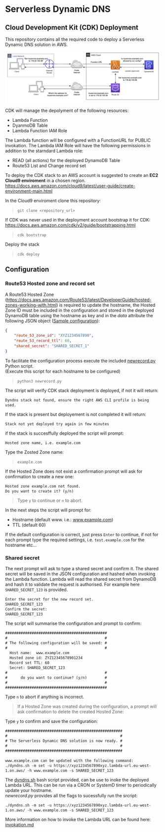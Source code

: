 
# Serverless Dynamic DNS

## Cloud Development Kit (CDK) Deployment
This repository contains all the required code to deploy a Serverless Dynamic DNS solution in AWS.

![Architecture diagram](images/architecture.png?raw=true "Architecture")

CDK will manage the depolyment of the following resources:
* Lambda Function
* DyanmoDB Table
* Lambda Function IAM Role

The Lambda function will be configured with a FunctionURL for PUBLIC invokation.
The Lambda IAM Role will have the following permissions in addition to the starndard Lambda role:
* READ (all actions) for the deployed DynamoDB Table
* Route53 List and Change record set

To deploy the CDK stack to an AWS account is suggested to create an **EC2 Cloud9 enviroment** in a chosen region.
https://docs.aws.amazon.com/cloud9/latest/user-guide/create-environment-main.html


In the Cloud9 enviroment clone this repository:
>` git clone <repository_url> `

If CDK was never used in the deployment account bootstrap it for CDK:<br>
https://docs.aws.amazon.com/cdk/v2/guide/bootstrapping.html
> ` cdk bootstrap `

Deploy the stack
> ` cdk deploy `

## Configuration

### Route53 Hosted zone and record set

A Route53 Hosted Zone (https://docs.aws.amazon.com/Route53/latest/DeveloperGuide/hosted-zones-working-with.html) is required to update the hostname, the Hosted Zone ID must be included in the configuration and stored in the deployed DynamoDB table using the hostname as key and in the *data* attribute the following JSON object ([Sample configuration](www.example.com.json)):
```JSON
{
	"route_53_zone_id": "XYZ1234567890",
	"route_53_record_ttl": 60,
	"shared_secret": "SHARED_SECRET_1"
}
```

To facilitate the configuration process execute the included [newrecord.py](newrecord.py) Python script.<br>
(Execute this script for each hostname to be configured)<br>
>` python3 newrecord.py `

The script will verify CDK stack deployment is deployed, if not it will return:<br>
``` 
Dyndns stack not found, ensure the right AWS CLI profile is being used. 
```

If the stack is present but deployement is not completed it will return:<br>
```
Stack not yet deployed try again in few minutes
```

if the stack is succesffully deployed the script will prompt:
``` 
Hosted zone name, i.e. example.com
```

Type the Zosted Zone name:
> ` example.com `

If the Hosted Zone does not exist a confirmation prompt will ask for confirmation to create a new one:
``` 
Hosted zone example.com not found.
Do you want to create it? (y/n)
```

> Type ` y ` to continue or ` n ` to  abort.

In the next steps the script will prompt for:
- Hostname (default www. i.e.: www.example.com)
- TTL (default 60)

If the default configuration is correct, just press ` Enter ` to continue, if not for each prompt type the required settings, i.e. ` test.example.com ` for the hostname etc...

### Shared secret

The next prompt will ask to type a shared secret and confirm it. The shared secret will be saved in the JSON configuration and hashed when invoking the Lambda function. Lambda will read the shared secret from DynamoDB and hash it to validate the request is authorised. For example here ` SHARED_SECRET_123 ` is provided.
 
```
Enter the secret for the new record set.
SHARED_SECRET_123
Confirm the secret: 
SHARED_SECRET_123
```

The script will summarise the configuration and prompt to confirm:
```
##############################################
#                                            #
# The following configuration will be saved: #
#                                            #
  Host name:  www.example.com
  Hosted zone id: ZYZ12345678901234
  Record set TTL: 60
  Secret: SHARED_SECRET_123
#                                            #
#      do you want to continue? (y/n)        #
#                                            #
##############################################
```
Type ` n ` to abort if anything is incorrect.

>If a Hosted Zone was created during the configuration, a prompt will ask confirmation to delete the created Hosted Zone: 

Type ` y ` to confirm and save the configuration:

```
#####################################################
#                                                   #
# The Serverless Dynamic DNS solution is now ready. #
#                                                   #
#####################################################

www.example.com can be updated with the following command:
./dyndns.sh -m set -u https://xyz1234567890xyz.lambda-url.eu-west-1.on.aws/ -h www.example.com -s SHARED_SECRET_123
```

The [dyndns.sh](dyndns.sh) bash script provided, can be use to inoke the deployed Lambda URL. This can be run via a CRON or SystemD timer to periodically update your hostname.<br>
*newrecord.py* provides all the flags to sucessfully run the srcript:
```
./dyndns.sh -m set -u https://xyz1234567890xyz.lambda-url.eu-west-1.on.aws/ -h www.example.com -s SHARED_SECRET_123
```

More information on how to invoke the Lambda URL can be found here: [invokation.md](invokation.md)
